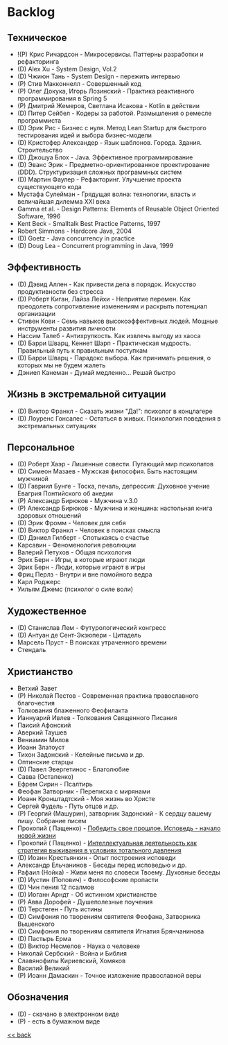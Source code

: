 # Backlog

## Техническое

- !(P) Крис Ричардсон - Микросервисы. Паттерны разработки и рефакторинга
- (D) Alex Xu - System Design, Vol.2
- (D) Чжиюн Тань - System Design - пережить интервью
- (P) Стив Макконнелл - Совершенный код
- (P) Олег Докука, Игорь Лозинский - Практика реактивного программирования в Spring 5
- (P) Дмитрий Жемеров, Светлана Исакова - Kotlin в действии
- (D) Питер Сейбел - Кодеры за работой. Размышления о ремесле программиста
- (D) Эрик Рис - Бизнес с нуля. Метод Lean Startup для быстрого тестирования идей и выбора бизнес-модели
- (D) Кристофер Александер - Язык шаблонов. Города. Здания. Строительство
- (D) Джошуа Блох - Java. Эффективное программирование
- (D) Эванс Эрик - Предметно-ориентированное проектирование (DDD). Структуризация сложных программных систем
- (D) Мартин Фаулер - Рефакторинг. Улучшение проекта существующего кода
- Мустафа Сулейман - Грядущая волна: технологии, власть и величайшая дилемма XXI века
- Gamma et al. - Design Patterns: Elements of Reusable Object Oriented Software, 1996
- Kent Beck - Smalltalk Best Practice Patterns, 1997
- Robert Simmons - Hardcore Java, 2004
- (D) Goetz - Java concurrency in practice
- (D) Doug Lea - Concurrent programming in Java, 1999

## Эффективность

- (D) Дэвид Аллен - Как привести дела в порядок. Искусство продуктивности без стресса
- (D) Роберт Киган, Лайза Лейхи - Неприятие перемен. Как преодолеть сопротивление изменениям и раскрыть потенциал
  организации
- Стивен Кови - Семь навыков высокоэффективных людей. Мощные инструменты развития личности
- Нассим Талеб - Антихрупкость. Как извлечь выгоду из хаоса
- (D) Барри Шварц, Кеннет Шарп - Практическая мудрость. Правильный путь к правильным поступкам
- (D) Барри Шварц - Парадокс выбора. Как принимать решения, о которых мы не будем жалеть
- Дэниел Канеман - Думай медленно... Решай быстро

## Жизнь в экстремальной ситуации

- (D) Виктор Франкл - Сказать жизни "Да!": психолог в концлагере
- (D) Лоуренс Гонсалес - Остаться в живых. Психология поведения в экстремальных ситуациях

## Персональное

- (D) Роберт Хаэр - Лишенные совести. Пугающий мир психопатов
- (D) Симеон Мазаев - Мужская философия. Быть настоящим мужчиной
- (D) Гавриил Бунге - Тоска, печаль, депрессия: Духовное учение Евагрия Понтийского об акедии
- (P) Александр Бирюков - Мужчина v.3.0
- (P) Александр Бирюков - Мужчина и женщина: настольная книга здоровых отношений
- (D) Эрик Фромм - Человек для себя
- (D) Виктор Франкл - Человек в поисках смысла
- (D) Дэниел Гилберт - Спотыкаясь о счастье
- Карсавин - Феноменология революции
- Валерий Петухов - Общая психология
- Эрих Берн - Игры, в которые играют люди
- Эрих Берн - Люди, которые играют в игры
- Фриц Перлз - Внутри и вне помойного ведра
- Карл Роджерс
- Уильям Джемс (психолог о силе воли)

## Художественное

- (D) Станислав Лем - Футурологический конгресс
- (D) Антуан де Сент-Экзюпери - Цитадель
- Марсель Пруст - В поисках утраченного времени
- Стендаль

## Христианство

- Ветхий Завет
- (P) Николай Пестов - Современная практика православного благочестия
- Толкования блаженного Феофилакта
- Ианнуарий Ивлев - Толкования Священного Писания
- Паисий Афонский
- Аверкий Таушев
- Вениамин Милов
- Иоанн Златоуст
- Тихон Задонский - Келейные письма и др.
- Оптинские старцы
- (D) Павел Эвергетинос - Благолюбие
- Савва (Остапенко)
- Ефрем Сирин - Псалтирь
- Феофан Затворник - Переписка с мирянами
- Иоанн Кронштадтский - Моя жизнь во Христе
- Сергей Фудель - Путь отцов и др.
- (P) Георгий (Машурин), затворник Задонский - К сердцу вашему пишу. Собрание писем
- Прокопий (
  Пащенко) - [Победить свое прошлое. Исповедь - начало новой жизни](https://solovki-monastyr.ru/abba-page/confession/1395)
- Прокопий (
  Пащенко) - [Интеллектуальная деятельность как стратегия выживания в условиях тотального давления](https://solovki-monastyr.ru/abba-page/solovki_page/2170/)
- (D) Иоанн Крестьянкин - Опыт построения исповеди
- Александр Ельчанинов - Беседы перед исповедью и др.
- Рафаил (Нойка) - Живи меня по словеси Твоему. Духовные беседы
- (D) Иустин (Попович) - Философские пропасти
- (D) Чин пения 12 псалмов
- (D) Иоганн Арндт - Об истинном христианстве
- (P) Авва Дорофей - Душеполезные поучения
- (D) Терстеген - Путь истины
- (D) Симфония по творениям святителя Феофана, Затворника Вышенского
- (D) Симфония по творениям святителя Игнатия Брянчанинова
- (D) Пастырь Ерма
- (D) Виктор Несмелов - Наука о человеке
- Николай Сербский - Война и Библия
- Славянофилы Кириевский, Хомяков
- Василий Великий
- (P) Иоанн Дамаскин - Точное изложение православной веры

## Обозначения

- (D) - скачано в электронном виде
- (P) - есть в бумажном виде

[<< back](README.md)
